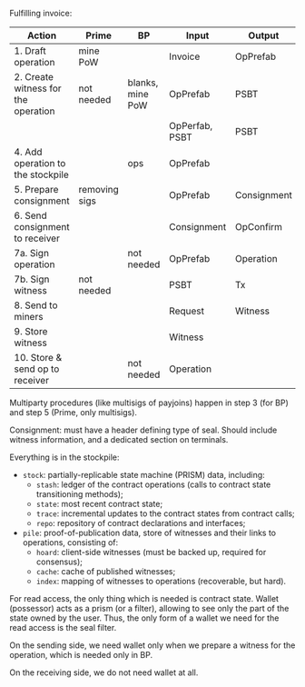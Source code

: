 Fulfilling invoice:

| Action                              | Prime         | BP               | Input          | Output      | Method         | Components |
|-------------------------------------|---------------|------------------|----------------|-------------|----------------|------------|
| 1. Draft operation                  | mine PoW      |                  | Invoice        | OpPrefab    | prefab_op      | Stockpile  |
| 2. Create witness for the operation | not needed    | blanks, mine PoW | OpPrefab       | PSBT        | construct_psbt | Possessor  |
|                                     |               |                  | OpPerfab, PSBT | PSBT        | color_psbt     | Stockpile  |
| 4. Add operation to the stockpile   |               | ops              | OpPrefab       |             | import_prefab  | Stockpile  |
| 5. Prepare consignment              | removing sigs |                  | OpPrefab       | Consignment | consign        | Stockpile  |
| 6. Send consignment to receiver     |               |                  | Consignment    | OpConfirm   | -              | -          |
| 7a. Sign operation                  |               | not needed       | OpPrefab       | Operation   |                | Signer     |
| 7b. Sign witness                    | not needed    |                  | PSBT           | Tx          |                | Signer     |
| 8. Send to miners                   |               |                  | Request        | Witness     | -              | -          |
| 9. Store witness                    |               |                  | Witness        |             | import_witness | Pile       |
| 10. Store & send op to receiver     |               | not needed       | Operation      |             | import_op      | Stock      |

Multiparty procedures (like multisigs of payjoins) happen in step 3 (for BP) and step 5 (Prime, only
multisigs).

Consignment: must have a header defining type of seal. Should include witness information, and
a dedicated section on terminals.

Everything is in the stockpile:

- `stock`: partially-replicable state machine (PRISM) data, including:
    - `stash`: ledger of the contract operations (calls to contract state transitioning methods);
    - `state`: most recent contract state;
    - `trace`: incremental updates to the contract states from contract calls;
    - `repo`: repository of contract declarations and interfaces;
- `pile`: proof-of-publication data, store of witnesses and their links to operations, consisting of:
    - `hoard`: client-side witnesses (must be backed up, required for consensus);
    - `cache`: cache of published witnesses;
    - `index`: mapping of witnesses to operations (recoverable, but hard).

For read access, the only thing which is needed is contract state.
Wallet (possessor) acts as a prism (or a filter), allowing to see only the part of the state owned by the user.
Thus, the only form of a wallet we need for the read access is the seal filter.

On the sending side, we need wallet only when we prepare a witness for the operation, which is needed only in BP.

On the receiving side, we do not need wallet at all.
